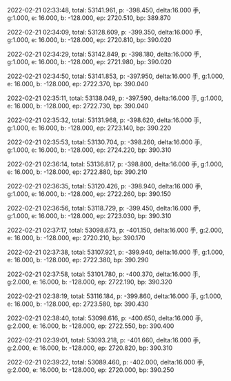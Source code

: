 2022-02-21 02:33:48, total: 53141.961, p: -398.450, delta:16.000 手, g:1.000, e: 16.000, b: -128.000, ep: 2720.510, bp: 389.870

2022-02-21 02:34:09, total: 53128.609, p: -399.350, delta:16.000 手, g:1.000, e: 16.000, b: -128.000, ep: 2720.810, bp: 390.020

2022-02-21 02:34:29, total: 53142.849, p: -398.180, delta:16.000 手, g:1.000, e: 16.000, b: -128.000, ep: 2721.980, bp: 390.020

2022-02-21 02:34:50, total: 53141.853, p: -397.950, delta:16.000 手, g:1.000, e: 16.000, b: -128.000, ep: 2722.370, bp: 390.040

2022-02-21 02:35:11, total: 53138.049, p: -397.590, delta:16.000 手, g:1.000, e: 16.000, b: -128.000, ep: 2722.730, bp: 390.040

2022-02-21 02:35:32, total: 53131.968, p: -398.620, delta:16.000 手, g:1.000, e: 16.000, b: -128.000, ep: 2723.140, bp: 390.220

2022-02-21 02:35:53, total: 53130.704, p: -398.260, delta:16.000 手, g:1.000, e: 16.000, b: -128.000, ep: 2724.220, bp: 390.310

2022-02-21 02:36:14, total: 53136.817, p: -398.800, delta:16.000 手, g:1.000, e: 16.000, b: -128.000, ep: 2722.880, bp: 390.210

2022-02-21 02:36:35, total: 53120.426, p: -398.940, delta:16.000 手, g:1.000, e: 16.000, b: -128.000, ep: 2722.260, bp: 390.150

2022-02-21 02:36:56, total: 53118.729, p: -399.450, delta:16.000 手, g:1.000, e: 16.000, b: -128.000, ep: 2723.030, bp: 390.310

2022-02-21 02:37:17, total: 53098.673, p: -401.150, delta:16.000 手, g:2.000, e: 16.000, b: -128.000, ep: 2720.210, bp: 390.170

2022-02-21 02:37:38, total: 53107.921, p: -399.940, delta:16.000 手, g:1.000, e: 16.000, b: -128.000, ep: 2722.380, bp: 390.290

2022-02-21 02:37:58, total: 53101.780, p: -400.370, delta:16.000 手, g:2.000, e: 16.000, b: -128.000, ep: 2722.190, bp: 390.320

2022-02-21 02:38:19, total: 53116.184, p: -399.860, delta:16.000 手, g:1.000, e: 16.000, b: -128.000, ep: 2723.580, bp: 390.430

2022-02-21 02:38:40, total: 53098.616, p: -400.650, delta:16.000 手, g:2.000, e: 16.000, b: -128.000, ep: 2722.550, bp: 390.400

2022-02-21 02:39:01, total: 53093.218, p: -401.660, delta:16.000 手, g:2.000, e: 16.000, b: -128.000, ep: 2720.820, bp: 390.310

2022-02-21 02:39:22, total: 53089.460, p: -402.000, delta:16.000 手, g:2.000, e: 16.000, b: -128.000, ep: 2720.000, bp: 390.250